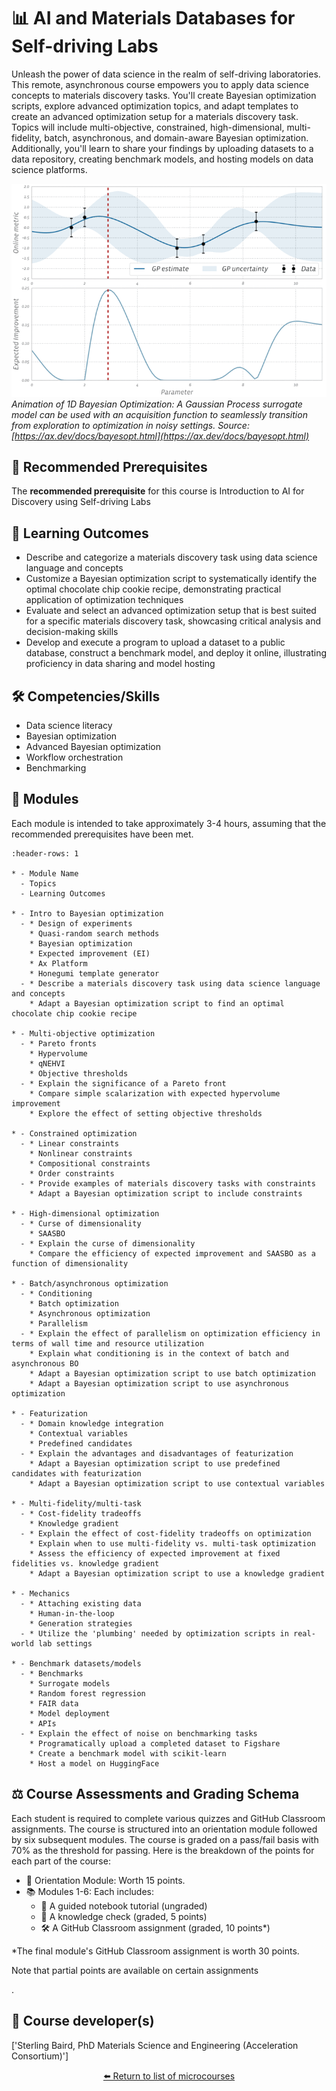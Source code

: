<!--- This is an auto-generated file. Please do not edit directly. Instead, edit
in course-data.yaml and run the `scripts/generate_overviews.py` file. --->

# 📊 AI and Materials Databases for Self-driving Labs

Unleash the power of data science in the realm of self-driving laboratories. This remote, asynchronous course empowers you to apply data science concepts to materials discovery tasks. You'll create Bayesian optimization scripts, explore advanced optimization topics, and adapt templates to create an advanced optimization setup for a materials discovery task. Topics will include multi-objective, constrained, high-dimensional, multi-fidelity, batch, asynchronous, and domain-aware Bayesian optimization. Additionally, you'll learn to share your findings by uploading datasets to a data repository, creating benchmark models, and hosting models on data science platforms.

![](./images/ax-repo/bo_1d_opt.gif)
*Animation of 1D Bayesian Optimization: A Gaussian Process surrogate model can be used with an acquisition function to seamlessly transition from exploration to optimization in noisy settings. Source: [https://ax.dev/docs/bayesopt.html](https://ax.dev/docs/bayesopt.html)*

## 🔑 Recommended Prerequisites

The **recommended prerequisite** for this course is Introduction to AI for Discovery using Self-driving Labs



## 🎯 Learning Outcomes


- Describe and categorize a materials discovery task using data science language and concepts
- Customize a Bayesian optimization script to systematically identify the optimal chocolate chip cookie recipe, demonstrating practical application of optimization techniques
- Evaluate and select an advanced optimization setup that is best suited for a specific materials discovery task, showcasing critical analysis and decision-making skills
- Develop and execute a program to upload a dataset to a public database, construct a benchmark model, and deploy it online, illustrating proficiency in data sharing and model hosting

## 🛠️ Competencies/Skills


- Data science literacy
- Bayesian optimization
- Advanced Bayesian optimization
- Workflow orchestration
- Benchmarking

## 🧩 Modules

Each module is intended to take approximately 3-4 hours, assuming that the recommended prerequisites have been met.

```{list-table}
:header-rows: 1

* - Module Name
  - Topics
  - Learning Outcomes

* - Intro to Bayesian optimization
  - * Design of experiments
    * Quasi-random search methods
    * Bayesian optimization
    * Expected improvement (EI)
    * Ax Platform
    * Honegumi template generator
  - * Describe a materials discovery task using data science language and concepts
    * Adapt a Bayesian optimization script to find an optimal chocolate chip cookie recipe

* - Multi-objective optimization
  - * Pareto fronts
    * Hypervolume
    * qNEHVI
    * Objective thresholds
  - * Explain the significance of a Pareto front
    * Compare simple scalarization with expected hypervolume improvement
    * Explore the effect of setting objective thresholds

* - Constrained optimization
  - * Linear constraints
    * Nonlinear constraints
    * Compositional constraints
    * Order constraints
  - * Provide examples of materials discovery tasks with constraints
    * Adapt a Bayesian optimization script to include constraints

* - High-dimensional optimization
  - * Curse of dimensionality
    * SAASBO
  - * Explain the curse of dimensionality
    * Compare the efficiency of expected improvement and SAASBO as a function of dimensionality

* - Batch/asynchronous optimization
  - * Conditioning
    * Batch optimization
    * Asynchronous optimization
    * Parallelism
  - * Explain the effect of parallelism on optimization efficiency in terms of wall time and resource utilization
    * Explain what conditioning is in the context of batch and asynchronous BO
    * Adapt a Bayesian optimization script to use batch optimization
    * Adapt a Bayesian optimization script to use asynchronous optimization

* - Featurization
  - * Domain knowledge integration
    * Contextual variables
    * Predefined candidates
  - * Explain the advantages and disadvantages of featurization
    * Adapt a Bayesian optimization script to use predefined candidates with featurization
    * Adapt a Bayesian optimization script to use contextual variables

* - Multi-fidelity/multi-task
  - * Cost-fidelity tradeoffs
    * Knowledge gradient
  - * Explain the effect of cost-fidelity tradeoffs on optimization
    * Explain when to use multi-fidelity vs. multi-task optimization
    * Assess the efficiency of expected improvement at fixed fidelities vs. knowledge gradient
    * Adapt a Bayesian optimization script to use a knowledge gradient

* - Mechanics
  - * Attaching existing data
    * Human-in-the-loop
    * Generation strategies
  - * Utilize the 'plumbing' needed by optimization scripts in real-world lab settings

* - Benchmark datasets/models
  - * Benchmarks
    * Surrogate models
    * Random forest regression
    * FAIR data
    * Model deployment
    * APIs
  - * Explain the effect of noise on benchmarking tasks
    * Programatically upload a completed dataset to Figshare
    * Create a benchmark model with scikit-learn
    * Host a model on HuggingFace

```

## ⚖️ Course Assessments and Grading Schema

<p>Each student is required to complete various quizzes and GitHub Classroom assignments. The course is structured into an orientation module followed by six subsequent modules. The course is graded on a pass/fail basis with 70% as the threshold for passing. Here is the breakdown of the points for each part of the course:</p><ul><li>🧭 Orientation Module: Worth 15 points.</li><li>📚 Modules 1-6: Each includes:<ul><li>🧭 A guided notebook tutorial (ungraded)</li><li>📓 A knowledge check (graded, 5 points)</li><li>🛠️ A GitHub Classroom assignment (graded, 10 points*)</li></ul></li></ul><p>*The final module's GitHub Classroom assignment is worth 30 points.</p><p>Note that partial points are available on certain assignments</p>.

## 👤 Course developer(s)

['Sterling Baird, PhD Materials Science and Engineering (Acceleration Consortium)']

<div align="center">

[⬅️ Return to list of microcourses](../../index.md#microcourses)

</div>
